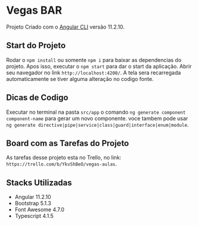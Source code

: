 # Vegas BAR

Projeto Criado com o  [Angular CLI](https://github.com/angular/angular-cli) versão 11.2.10.

## Start do Projeto

Rodar o `npm install` ou  somente `npm i` para baixar as dependencias do projeto. Apos isso, executar o 
`npm start` para dar o start da aplicação. Abrir seu navegador no link `http://localhost:4200/`. A tela sera recarregada automaticamente se tiver alguma alteração no codigo fonte.

## Dicas de Codigo

Executar no terminal na pasta `src/app` o comando `ng generate component component-name` para gerar um novo componente. voce tambem pode usar `ng generate directive|pipe|service|class|guard|interface|enum|module`.

## Board com as Tarefas do Projeto

As tarefas desse projeto esta no Trello, no link: `https://trello.com/b/YkvShBeO/vegas-aulas`.

## Stacks Utilizadas

- Angular 11.2.10
- Bootstrap 5.1.3
- Font Awesome 4.7.0
- Typescript 4.1.5

